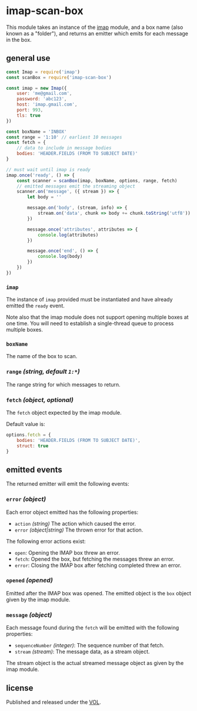 # imap-scan-box

This module takes an instance of the
[imap](https://github.com/mscdex/node-imap) module, and
a box name (also known as a "folder"), and returns
an emitter which emits for each message in the box.

## general use

```js
const Imap = require('imap')
const scanBox = require('imap-scan-box')

const imap = new Imap({
	user: 'me@gmail.com',
	password: 'abc123',
	host: 'imap.gmail.com',
	port: 993,
	tls: true
})

const boxName = 'INBOX'
const range = '1:10' // earliest 10 messages
const fetch = {
	// data to include in message bodies
	bodies: 'HEADER.FIELDS (FROM TO SUBJECT DATE)'
}

// must wait until imap is ready
imap.once('ready', () => {
	const scanner = scanBox(imap, boxName, options, range, fetch)
	// emitted messages emit the streaming object
	scanner.on('message', ({ stream }) => {
		let body = ''

		message.on('body', (stream, info) => {
			stream.on('data', chunk => body += chunk.toString('utf8'))
		})

		message.once('attributes', attributes => {
			console.log(attributes)
		})

		message.once('end', () => {
			console.log(body)
		})
	})
})
```

### `imap`

The instance of `imap` provided must be instantiated and
have already emitted the `ready` event.

Note also that the imap module does not support opening
multiple boxes at one time. You will need to establish
a single-thread queue to process multiple boxes.

### `boxName`

The name of the box to scan.

### `range` *(string, default `1:*`)*

The range string for which messages to return.

### `fetch` *(object, optional)*

The `fetch` object expected by the imap module.

Default value is:

```js
options.fetch = {
	bodies: 'HEADER.FIELDS (FROM TO SUBJECT DATE)',
	struct: true
}
```

## emitted events

The returned emitter will emit the following events:

### `error` *(object)*

Each error object emitted has the following properties:

* `action` *(string)* The action which caused the error.
* `error` *(object|string)* The thrown error for that action.

The following error actions exist:

* `open`: Opening the IMAP box threw an error.
* `fetch`: Opened the box, but fetching the messages threw an error.
* `error`: Closing the IMAP box after fetching completed threw an error.

### `opened` *(opened)*

Emitted after the IMAP box was opened. The emitted object
is the `box` object given by the imap module.

### `message` *(object)*

Each message found during the `fetch` will be emitted with the
following properties:

* `sequenceNumber` *(integer)*: The sequence number of that fetch.
* `stream` *(stream)*: The message data, as a stream object.

The stream object is the actual streamed message object
as given by the imap module.

## license

Published and released under the [VOL](http://veryopenlicense.com).
